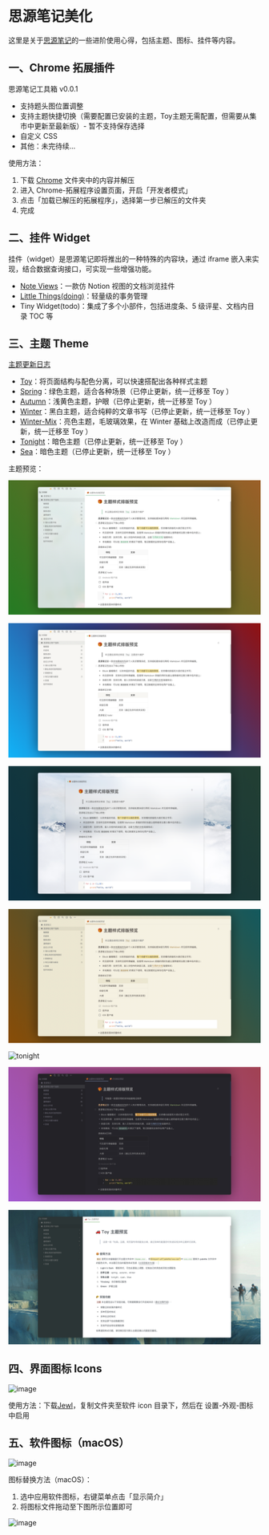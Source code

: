 # 思源笔记美化

这里是关于[思源笔记](https://b3log.org/siyuan/)的一些进阶使用心得，包括主题、图标、挂件等内容。

## 一、Chrome 拓展插件

思源笔记工具箱 v0.0.1
- 支持题头图位置调整
- 支持主题快捷切换（需要配置已安装的主题，Toy主题无需配置，但需要从集市中更新至最新版）- 暂不支持保存选择
- 自定义 CSS
- 其他：未完待续...

使用方法：
1. 下载 [Chrome](https://github.com/langzhou/siyuan-note/tree/main/chrome) 文件夹中的内容并解压
2. 进入 Chrome-拓展程序设置页面，开启「开发者模式」
3. 点击「加载已解压的拓展程序」，选择第一步已解压的文件夹
4. 完成
## 二、挂件 Widget

挂件（widget）是思源笔记即将推出的一种特殊的内容块，通过 iframe 嵌入来实现，结合数据查询接口，可实现一些增强功能。

- [Note Views](https://github.com/langzhou/siyuan-note/tree/main/widget/note-views)：一款仿 Notion 视图的文档浏览挂件
- [Little Things(doing)](https://github.com/langzhou/siyuan-note/tree/main/widget/little-things)：轻量级的事务管理
- Tiny Widget(todo)：集成了多个小部件，包括进度条、5 级评星、文档内目录 TOC 等


## 三、主题 Theme

[主题更新日志](https://github.com/langzhou/siyuan-note/blob/main/%E4%B8%BB%E9%A2%98%E6%9B%B4%E6%96%B0%E6%97%A5%E5%BF%97.md)

- [Toy](https://github.com/langzhou/toy-theme-for-siyuan)：将页面结构与配色分离，可以快速搭配出各种样式主题
- [Spring](https://github.com/langzhou/spring-theme-for-siyuan)：绿色主题，适合各种场景（已停止更新，统一迁移至 Toy ）
- [Autumn](https://github.com/langzhou/autumn-theme-for-siyuan)：浅黄色主题，护眼（已停止更新，统一迁移至 Toy ）
- [Winter](https://github.com/langzhou/winter-theme-for-siyuan)：黑白主题，适合纯粹的文章书写（已停止更新，统一迁移至 Toy ）
- [Winter-Mix](https://github.com/langzhou/winter-mix-theme-for-siyuan)：亮色主题，毛玻璃效果，在 Winter 基础上改造而成（已停止更新，统一迁移至 Toy ）
- [Tonight](https://github.com/langzhou/tonight-for-siyuan)：暗色主题（已停止更新，统一迁移至 Toy ）
- [Sea](https://github.com/langzhou/sea-theme-for-siyuan)：暗色主题（已停止更新，统一迁移至 Toy ）

主题预览：


![spring](https://raw.githubusercontent.com/langzhou/spring-theme-for-siyuan/main/preview.png)

![winter](https://raw.githubusercontent.com/langzhou/winter-theme-for-siyuan/main/preview.png)

![winter-mix](https://raw.githubusercontent.com/langzhou/winter-mix-theme-for-siyuan/master/preview.png)

![autumn](https://raw.githubusercontent.com/langzhou/autumn-theme-for-siyuan/main/preview.png)

![tonight](https://raw.githubusercontent.com/langzhou/tonight-theme-for-siyuan/main/preview.png)

![sea](https://raw.githubusercontent.com/langzhou/sea-theme-for-siyuan/main/preview.png)


![Toy](https://raw.githubusercontent.com/langzhou/toy-theme-for-siyuan/main/preview.png)




## 四、界面图标 Icons
![image](https://user-images.githubusercontent.com/6987229/118349897-20795600-b586-11eb-822d-72119bdc7f57.png)


使用方法：下载[Jewl](https://github.com/langzhou/siyuan-note/tree/main/jewel)，复制文件夹至软件 icon 目录下，然后在 设置-外观-图标 中启用


## 五、软件图标（macOS）


![image](https://raw.githubusercontent.com/langzhou/siyuan-note/main/icons/preview.png)


图标替换方法（macOS）：

1. 选中应用软件图标，右键菜单点击「显示简介」
2. 将图标文件拖动至下图所示位置即可

![image](https://user-images.githubusercontent.com/6987229/119348780-e7508c80-bccf-11eb-9912-0864afe8bd2e.png)



